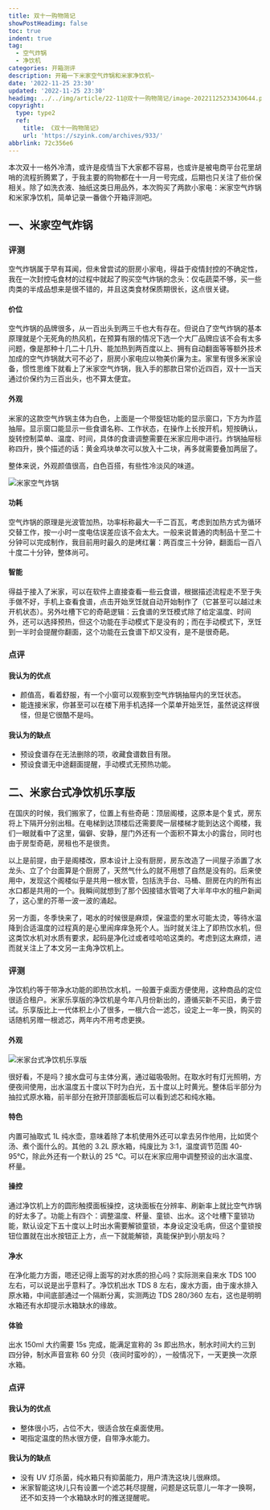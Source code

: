 ```yaml
---
title: 双十一购物简记
showPostHeadimg: false
toc: true
indent: true
tag:
  - 空气炸锅
  - 净饮机
categories: 开箱测评
description: 开箱一下米家空气炸锅和米家净饮机~
date: '2022-11-25 23:30'
updated: '2022-11-25 23:30'
headimg: ../../img/article/22-11@双十一购物简记/image-20221125233430644.png
copyright:
  type: type2
  ref:
    title: 《双十一购物简记》
    url: 'https://szyink.com/archives/933/'
abbrlink: 72c356e6
---
```


本次双十一格外冷清，或许是疫情当下大家都不容易，也或许是被电商平台花里胡哨的流程折腾累了，于我主要的购物都在十一月一号完成，后期也只关注了些价保相关。除了如洗衣液、抽纸这类日用品外，本次购买了两款小家电：米家空气炸锅和米家净饮机，简单记录一番做个开箱评测吧。

## 一、米家空气炸锅

### 评测

空气炸锅属于早有耳闻，但未曾尝试的厨房小家电，得益于疫情封控的不确定性，我在一次封控屯食材的过程中就起了购买空气炸锅的念头：仅屯蔬菜不够，买一些肉类的半成品想来是很不错的，并且这类食材保质期很长，这点很关键。

#### 价位

空气炸锅的品牌很多，从一百出头到两三千也大有存在。但说白了空气炸锅的基本原理就是个无死角的热风机，在预算有限的情况下选一个大厂品牌应该不会有太多问题，像是那种十几二十几升、能加热到两百度以上、拥有自动翻面等等额外技术加成的空气炸锅就大可不必了，厨房小家电应以物美价廉为主。家里有很多米家设备，惯性思维下就看上了米家空气炸锅，我入手的那款日常价近四百，双十一当天通过价保约为三百出头，也不算太便宜。

#### 外观

米家的这款空气炸锅主体为白色，上面是一个带旋钮功能的显示窗口，下方为炸蓝抽屉。显示窗口能显示一些食谱名称、工作状态，在操作上长按开机，短按确认，旋转控制菜单、温度、时间，具体的食谱调整需要在米家应用中进行。炸锅抽屉标称四升，换个描述的话：黄金鸡块单次可以放入十二块，再多就需要叠加两层了。

整体来说，外观颜值很高，白色百搭，有些性冷淡风的味道。

![米家空气炸锅](../../img/article/22-11@双十一购物简记/F3247FD6B9010024D95FBCE4373E0E8F.png)

#### 功耗

空气炸锅的原理是光波管加热，功率标称最大一千二百瓦，考虑到加热方式为循环交替工作，按一小时一度电估误差应该不会太大。一般来说普通的肉制品十至二十分钟可以完成制作，我目前用时最久的是烤红薯：两百度三十分钟，翻面后一百八十度二十分钟，整体尚可。


#### 智能

得益于接入了米家，可以在软件上直接查看一些云食谱，根据描述流程走不至于失手做不好，手机上查看食谱，点击开始烹饪就自动开始制作了（它甚至可以越过未开机状态）。另外吐槽下它的奇葩逻辑：云食谱的烹饪模式除了给定温度、时间外，还可以选择预热，但这个功能在手动模式下是没有的；而在手动模式下，烹饪到一半时会提醒你翻面，这个功能在云食谱下却又没有，是不是很奇葩。

### 点评

#### 我认为的优点

- 颜值高，看着舒服，有一个小窗可以观察到空气炸锅抽屉内的烹饪状态。
- 能连接米家，你甚至可以在楼下用手机选择一个菜单开始烹饪，虽然说这样很怪，但是它很酷不是吗。

#### 我认为的缺点

- 预设食谱存在无法删除的项，收藏食谱数目有限。
- 预设食谱无中途翻面提醒，手动模式无预热功能。

## 二、米家台式净饮机乐享版

在国庆的时候，我们搬家了，位置上有些奇葩：顶层阁楼，这原本是个复式，房东将上下隔开分别出租。在电梯到达顶楼后还需要爬一层楼梯才能到达这个阁楼，我们一眼就看中了这里，偏僻、安静，屋门外还有一个面积不算太小的露台，同时也由于房型奇葩，房租也不是很贵。

以上是前提，由于是阁楼改，原本设计上没有厨房，房东改造了一间屋子添置了水龙头、立了个台面算是个厨房了，天然气什么的就不用想了自然是没有的。后来使用中，发现这个阁楼似乎是共用一根水管，包括洗手台、马桶、厨房在内的所有出水口都是共用的一个。我瞬间就想到了那个因接错水管喝了大半年中水的租户新闻了，这心里的芥蒂一波一波的涌起。

另一方面，冬季快来了，喝水的时候很是麻烦，保温壶的里水可能太烫，等待水温降到合适温度的过程真的是心里闹痒痒急死个人。当时就关注上了即热饮水机，但这类饮水机对水质有要求，起码是净化过或者哇哈哈这类的。考虑到这太麻烦，进而就关注上了本文另一主角净饮机上。

### 评测

净饮机约等于带净水功能的即热饮水机，一般置于桌面方便使用，这种商品的定位很适合租户。米家乐享版的净饮机是今年八月份新出的，遵循买新不买旧，勇于尝试。乐享版比上一代体积上小了很多，一根六合一滤芯，设定上一年一换，购买的话随机另赠一根滤芯，两年内不用考虑更换。

#### 外观

![米家台式净饮机乐享版](../../img/article/22-11@双十一购物简记/3f41fead-e3ee-4d06-8795-aa5e6a6c4a5d.png)

很好看，不是吗？接水盘可与主体分离，通过磁吸吸附。在取水时有灯光照明，方便夜间使用，出水温度五十度以下时为白光，五十度以上时黄光。整体后半部分为抽拉式原水箱，前半部分在掀开顶部面板后可以看到滤芯和纯水箱。

#### 特色

内置可抽取式 1L 纯水壶，意味着除了本机使用外还可以拿去另作他用，比如煲个汤、煮个面什么的。其他的 3.2L 原水箱，纯废比为 3:1，温度调节范围 40-95℃，除此外还有一个默认的 25 ℃。可以在米家应用中调整预设的出水温度、杯量。

#### 操控

通过净饮机上方的圆形触摸面板操控，这块面板在分辨率、刷新率上就比空气炸锅的好太多了。功能上有四个：调整温度、杯量、童锁、出水。这个吐槽下童锁功能，默认设定下五十度以上时出水需要解锁童锁，本身设定没毛病，但这个童锁按钮位置就在出水按钮正上方，点一下就能解锁，真能保护到小朋友吗？

#### 净水

在净化能力方面，嗯还记得上面写的对水质的担心吗？实际测来自来水 TDS 100 左右，可以说是出乎意料了。净饮机出水 TDS 8 左右，废水方面，由于废水排入原水箱，中间底部通过一个隔断分离，实测两边 TDS 280/360 左右，这也是明明水箱还有水却提示水箱缺水的缘故。

#### 体验

出水 150ml 大约需要 15s 完成，能满足宣称的 3s 即出热水，制水时间大约三到四分钟，制水声音宣称 60 分贝（夜间时蛮吵的），一般情况下，一天更换一次原水箱。

### 点评

#### 我认为的优点

- 整体很小巧，占位不大，很适合放在桌面使用。
- 喝指定温度的热水很方便，自带净水能力。

#### 我认为的缺点

- 没有 UV 灯杀菌，纯水箱只有抑菌能力，用户清洗这块儿很麻烦。
- 米家智能这块儿只有设置一个滤芯耗尽提醒，问题是这玩意儿一年才一换啊，还不如支持一个水箱缺水时的推送提醒呢。
